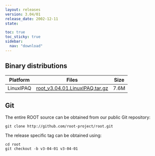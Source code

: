 ```yaml
---
layout: releases
version: 3.04/01
release_date: 2002-12-11
state:

toc: true
toc_sticky: true
sidebar:
  nav: "download"
---
```



## Binary distributions

| Platform       | Files | Size |
|-----------|-------|-----|
| LinuxIPAQ | [root_v3.04.01.LinuxIPAQ.tar.gz](https://root.cern.ch/download/root_v3.04.01.LinuxIPAQ.tar.gz) | 7.6M |


## Git
The entire ROOT source can be obtained from our public Git repository:

~~~
git clone http://github.com/root-project/root.git
~~~
The release specific tag can be obtained using:
~~~
cd root
git checkout -b v3-04-01 v3-04-01
~~~

